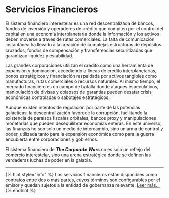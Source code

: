 # Servicios Financieros

El sistema financiero interestelar es una red descentralizada de bancos, fondos de inversión y operadores de crédito que compiten por el control del capital en una economía interplanetaria donde la información y los activos deben moverse a través de rutas comerciales. La falta de comunicación instantánea ha llevado a la creación de complejas estructuras de depósitos cruzados, fondos de compensación y transferencias securitizadas que garantizan liquidez y estabilidad.

Las grandes corporaciones utilizan el crédito como una herramienta de expansión y dominación, accediendo a líneas de crédito interplanetarias, bonos estratégicos y financiación respaldada por activos tangibles como manufacturas, rutas comerciales o recursos naturales. Al mismo tiempo, el mercado financiero es un campo de batalla donde ataques especulativos, manipulación de divisas y colapsos de garantías pueden desatar crisis económicas controladas o sabotajes estratégicos.

Aunque existen intentos de regulación por parte de las potencias galácticas, la descentralización favorece la corrupción, facilitando la existencia de paraísos fiscales orbitales, bancos proxy y manipulaciones monetarias que pueden desequilibrar economías enteras. En este universo, las finanzas no son solo un medio de intercambio, sino un arma de control y poder, utilizada tanto para la expansión económica como para la guerra encubierta entre corporaciones y gobiernos.

El sistema financiero de _**The Corporate Wars**_ no es solo un reflejo del comercio interestelar, sino una arena estratégica donde se definen las verdaderas luchas de poder en la galaxia.

***

{% hint style="info" %}
Los servicios financieros están disponibles como contratos entre dos o más partes, cuyos términos son configurables por el emisor y quedan sujetos a la entidad de gobernanza relevante. [Leer más...](../../../tokenomics/tokens-no-fungibles-nft/contratos-tokenizados.md)
{% endhint %}

